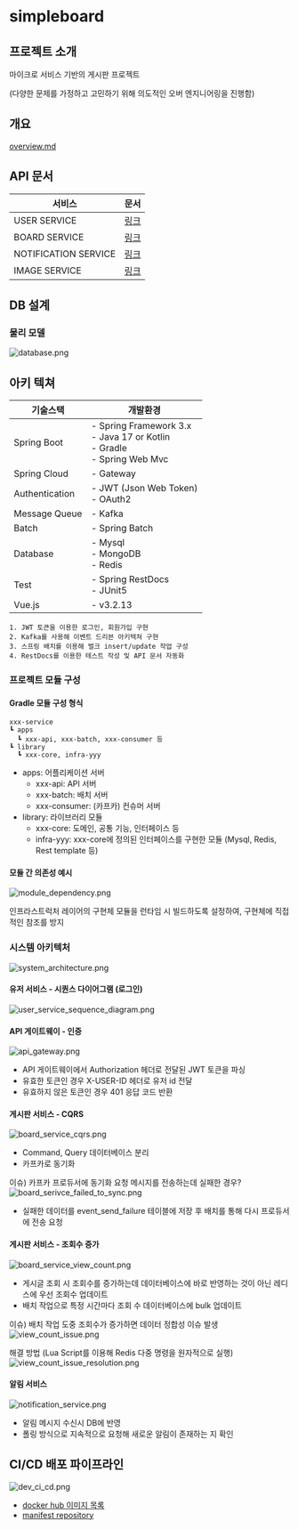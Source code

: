 # simpleboard

## 프로젝트 소개

마이크로 서비스 기반의 게시판 프로젝트

(다양한 문제를 가정하고 고민하기 위해 의도적인 오버 엔지니어링을 진행함)

## 개요
[overview.md](assets/overview.md)

## API 문서

| 서비스                  | 문서                                                                       |
|----------------------|--------------------------------------------------------------------------|
| USER SERVICE         | [링크](https://yellowsunn.github.io/simpleboard/user-service.html)         |
| BOARD SERVICE        | [링크](https://yellowsunn.github.io/simpleboard/board-service.html)        |
| NOTIFICATION SERVICE | [링크](https://yellowsunn.github.io/simpleboard/notification-service.html) |
| IMAGE SERVICE        | [링크](https://yellowsunn.github.io/simpleboard/image-service.html)        |

## DB 설계

### 물리 모델

![database.png](assets/images/database.png)

## 아키 텍쳐

| 기술스택           | 개발환경                                                                                |
|----------------|-------------------------------------------------------------------------------------|
| Spring Boot    | - Spring Framework 3.x<br/> - Java 17 or Kotlin<br/> - Gradle<br/> - Spring Web Mvc |
| Spring Cloud   | - Gateway                                                                           | 
| Authentication | - JWT (Json Web Token)<br/> - OAuth2                                                |
| Message Queue  | - Kafka                                                                             |
| Batch          | - Spring Batch                                                                      |                                                                     |
| Database       | - Mysql<br/> - MongoDB<br/> - Redis                                                 |
| Test           | - Spring RestDocs<br/> - JUnit5                                                     |
| Vue.js         | - v3.2.13                                                                           |

```
1. JWT 토큰을 이용한 로그인, 회원가입 구현
2. Kafka를 사용해 이벤트 드리븐 아키텍쳐 구현
3. 스프링 배치를 이용해 벌크 insert/update 작업 구성
4. RestDocs를 이용한 테스트 작성 및 API 문서 자동화
```

### 프로젝트 모듈 구성

#### Gradle 모듈 구성 형식

```
xxx-service
┗ apps
  ┗ xxx-api, xxx-batch, xxx-consumer 등
┗ library
  ┗ xxx-core, infra-yyy 
```

* apps: 어플리케이션 서버
    * xxx-api: API 서버
    * xxx-batch: 배치 서버
    * xxx-consumer: (카프카) 컨슈머 서버
* library: 라이브러리 모듈
    * xxx-core: 도메인, 공통 기능, 인터페이스 등
    * infra-yyy: xxx-core에 정의된 인터페이스를 구현한 모듈 (Mysql, Redis, Rest template 등)

#### 모듈 간 의존성 예시

![module_dependency.png](assets/images/module_dependency.png)

인프라스트럭처 레이어의 구현체 모듈을 런타임 시 빌드하도록 설정하여, 구현체에 직접적인 참조를 방지

### 시스템 아키텍처

![system_architecture.png](assets/images/system_architecture.png)

#### 유저 서비스 - 시퀀스 다이어그램 (로그인)

![user_service_sequence_diagram.png](assets/images/user_service_sequence_diagram.png)

#### API 게이트웨이 - 인증

![api_gateway.png](assets/images/api_gateway.png)

* API 게이트웨이에서 Authorization 헤더로 전달된 JWT 토큰을 파싱
* 유효한 토큰인 경우 X-USER-ID 헤더로 유저 id 전달
* 유효하지 않은 토큰인 경우 401 응답 코드 반환

#### 게시판 서비스 - CQRS

![board_service_cqrs.png](assets/images/board_service_cqrs.png)

* Command, Query 데이터베이스 분리
* 카프카로 동기화

이슈) 카프카 프로듀서에 동기화 요청 메시지를 전송하는데 실패한 경우?
![board_serivce_failed_to_sync.png](assets/images/board_serivce_failed_to_sync.png)

* 실패한 데이터를 event_send_failure 테이블에 저장 후 배치를 통해 다시 프로듀서에 전송 요청

#### 게시판 서비스 - 조회수 증가

![board_service_view_count.png](assets/images/board_service_view_count.png)

* 게시글 조회 시 조회수를 증가하는데 데이터베이스에 바로 반영하는 것이 아닌 레디스에 우선 조회수 업데이트
* 배치 작업으로 특정 시간마다 조회 수 데이터베이스에 bulk 업데이트

이슈) 배치 작업 도중 조회수가 증가하면 데이터 정합성 이슈 발생
![view_count_issue.png](assets/images/view_count_issue.png)

해결 방법 (Lua Script를 이용해 Redis 다중 명령을 원자적으로 실행)
![view_count_issue_resolution.png](assets/images/view_count_issue_resolution.png)

#### 알림 서비스

![notification_service.png](assets/images/notification_service.png)
* 알림 메시지 수신시 DB에 반영
* 폴링 방식으로 지속적으로 요청해 새로운 알림이 존재하는 지 확인

## CI/CD 배포 파이프라인

![dev_ci_cd.png](assets/images/dev_ci_cd.png)

* [docker hub 이미지 목록](https://hub.docker.com/u/yellowsunn)
* [manifest repository](https://github.com/yellowsunn/argocd-manifest/tree/main/manifest/simpleforum)

